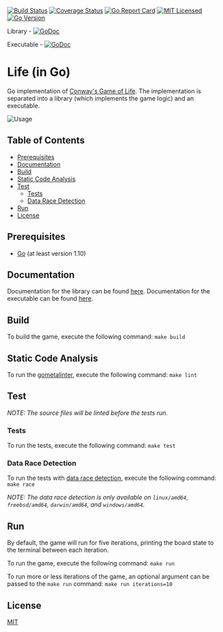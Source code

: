 [![Build Status](https://travis-ci.org/jeremy-miller/life-go.svg?branch=master)](https://travis-ci.org/jeremy-miller/life-go)
[![Coverage Status](https://coveralls.io/repos/github/jeremy-miller/life-go/badge.svg?branch=master)](https://coveralls.io/github/jeremy-miller/life-go?branch=master)
[![Go Report Card](https://goreportcard.com/badge/github.com/jeremy-miller/life-go)](https://goreportcard.com/report/github.com/jeremy-miller/life-go)
[![MIT Licensed](https://img.shields.io/badge/license-MIT-blue.svg)](https://github.com/jeremy-miller/life-go/blob/master/LICENSE)
[![Go Version](https://img.shields.io/badge/Go-1.10-blue.svg)]()

Library - [![GoDoc](https://godoc.org/github.com/jeremy-miller/life-go/internal/life?status.svg)](https://godoc.org/github.com/jeremy-miller/life-go/internal/life)

Executable - [![GoDoc](https://godoc.org/github.com/jeremy-miller/life-go/cmd/life?status.svg)](https://godoc.org/github.com/jeremy-miller/life-go/cmd/life)

# Life (in Go)
Go implementation of [Conway's Game of Life](https://en.wikipedia.org/wiki/Conway%27s_Game_of_Life).
The implementation is separated into a library (which implements the game logic) and an executable.

![Usage](https://github.com/jeremy-miller/life-go/blob/master/usage.gif)

## Table of Contents
- [Prerequisites](#prerequisites)
- [Documentation](#documentation)
- [Build](#build)
- [Static Code Analysis](#static-code-analysis)
- [Test](#test)
    - [Tests](#tests)
    - [Data Race Detection](#data-race-detection)
- [Run](#run)
- [License](#license)

## Prerequisites
- [Go](https://golang.org/doc/install) (at least version 1.10)

## Documentation
Documentation for the library can be found [here](https://godoc.org/github.com/jeremy-miller/life-go/internal/life).
Documentation for the executable can be found [here](https://godoc.org/github.com/jeremy-miller/life-go/cmd/life).

## Build
To build the game, execute the following command: ```make build```

## Static Code Analysis
To run the [gometalinter](https://github.com/alecthomas/gometalinter), execute the following command:
```make lint```

## Test
_NOTE: The source files will be linted before the tests run._

### Tests
To run the tests, execute the following command: ```make test```

### Data Race Detection
To run the tests with [data race detection](https://golang.org/doc/articles/race_detector.html),
execute the following command: ```make race```

_NOTE: The data race detection is only available on `linux/amd64`, `freebsd/amd64`, `darwin/amd64`, and `windows/amd64`._

## Run
By default, the game will run for five iterations, printing the board state to the terminal between each iteration.

To run the game, execute the following command: ```make run```

To run more or less iterations of the game, an optional argument can be passed to the `make run` command: ```make run iterations=10```

## License
[MIT](https://github.com/jeremy-miller/life-go/blob/master/LICENSE)
